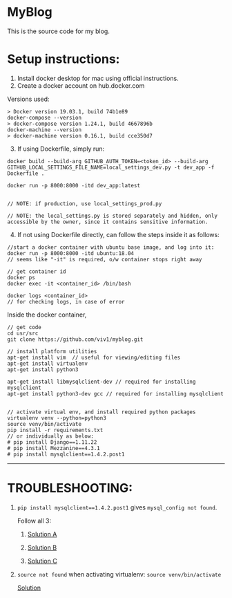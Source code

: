 # MyBlog

This is the source code for my blog.


# Setup instructions:

1. Install docker desktop for mac using official instructions.
2. Create a docker account on hub.docker.com

Versions used:
```docker -v
> Docker version 19.03.1, build 74b1e89
docker-compose --version
> docker-compose version 1.24.1, build 4667896b
docker-machine --version
> docker-machine version 0.16.1, build cce350d7
```

3. If using Dockerfile, simply run:


```
docker build --build-arg GITHUB_AUTH_TOKEN=<token_id> --build-arg GITHUB_LOCAL_SETTINGS_FILE_NAME=local_settings_dev.py -t dev_app -f Dockerfile .

docker run -p 8000:8000 -itd dev_app:latest


// NOTE: if production, use local_settings_prod.py

// NOTE: the local_settings.py is stored separately and hidden, only accessible by the owner, since it contains sensitive information.
```

4. If not using Dockerfile directly, can follow the steps inside it as follows: 



```
//start a docker container with ubuntu base image, and log into it:
docker run -p 8000:8000 -itd ubuntu:18.04
// seems like "-it" is required, o/w container stops right away

// get container id
docker ps 
docker exec -it <container_id> /bin/bash

docker logs <container_id> 
// for checking logs, in case of error
```

Inside the docker container, 

```
// get code
cd usr/src
git clone https://github.com/viv1/myblog.git

// install platform utilities
apt-get install vim  // useful for viewing/editing files
apt-get install virtualenv
apt-get install python3

apt-get install libmysqlclient-dev // required for installing mysqlclient
apt-get install python3-dev gcc // required for installing mysqlclient


// activate virtual env, and install required python packages
virtualenv venv --python=python3
source venv/bin/activate
pip install -r requirements.txt
// or individually as below:
# pip install Django==1.11.22
# pip install Mezzanine==4.3.1
# pip install mysqlclient==1.4.2.post1
```

-----------------

# TROUBLESHOOTING:

1. `pip install mysqlclient==1.4.2.post1` gives `mysql_config not found`.

    Follow all 3:

    1. [Solution A](https://stackoverflow.com/questions/7475223/mysql-config-not-found-when-installing-mysqldb-python-interface)

    2. [Solution B](https://stackoverflow.com/questions/22571848/debugging-the-error-gcc-error-x86-64-linux-gnu-gcc-no-such-file-or-directory)

    3. [Solution C](https://stackoverflow.com/questions/21530577/fatal-error-python-h-no-such-file-or-directory)

2. `source not found` when activating virtualenv: `source venv/bin/activate`

    [Solution](https://stackoverflow.com/questions/20635472/using-the-run-instruction-in-a-dockerfile-with-source-does-not-work)
